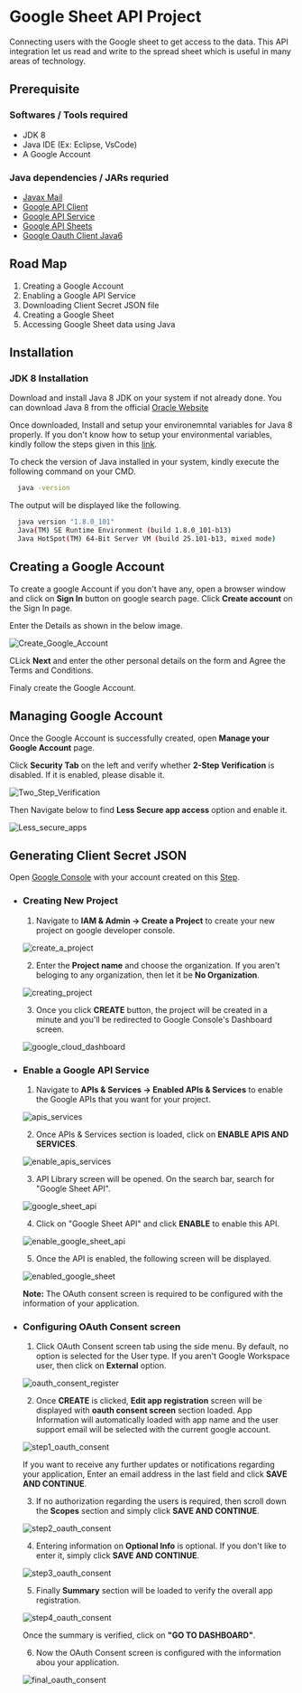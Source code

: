 # Google Sheet API Project
Connecting users with the Google sheet to get access to the data. This API integration let us read and write to the spread sheet which is useful in many areas of technology.

## Prerequisite
### Softwares / Tools required
- JDK 8
- Java IDE (Ex: Eclipse, VsCode)
- A Google Account
### Java dependencies / JARs requried
- [Javax Mail](https://jar-download.com/artifacts/com.sun.mail/javax.mail)
- [Google API Client](https://jar-download.com/artifact-search/google-api-client)
- [Google API Service](https://jar-download.com/artifacts/com.google.apis/google-api-services-drive)
- [Google API Sheets](https://jar-download.com/artifact-search/google-api-services-sheets)
- [Google Oauth Client Java6](https://jar-download.com/artifacts/com.google.oauth-client/google-oauth-client-java6)

## Road Map
1. Creating a Google Account
2. Enabling a Google API Service
3. Downloading Client Secret JSON file
4. Creating a Google Sheet
5. Accessing Google Sheet data using Java

## Installation
### JDK 8 Installation
Download and install Java 8 JDK on your system if not already done.
You can download Java 8 from the official [Oracle Website](https://www.oracle.com/in/java/technologies/javase/javase8-archive-downloads.html) 

Once downloaded, Install and setup your environemntal variables for Java 8 properly. If you don't know how to setup your environmental variables, kindly follow the steps given in this [link](https://www.javatpoint.com/how-to-set-path-in-java).

To check the version of Java installed in your system, kindly execute the following command on your CMD.

```bash
  java -version
```
The output will be displayed like the following.

```bash
  java version "1.8.0_101"
  Java(TM) SE Runtime Environment (build 1.8.0_101-b13)
  Java HotSpot(TM) 64-Bit Server VM (build 25.101-b13, mixed mode)
```

## Creating a Google Account
To create a google Account if you don't have any, open a browser window and click on **Sign In** button on google search page. Click **Create account** on the Sign In page.

Enter the Details as shown in the below image.

![Create_Google_Account](https://github.com/CHANDRASEKAR98/google-sheet-api-project/blob/main/images/1create_google_account.JPG)

CLick **Next** and enter the other personal details on the form and Agree the Terms and Conditions.

Finaly create the Google Account.

## Managing Google Account
Once the Google Account is successfully created, open **Manage your Google Account** page.

Click **Security Tab** on the left and verify whether **2-Step Verification** is disabled. If it is enabled, please disable it.

![Two_Step_Verification](https://github.com/CHANDRASEKAR98/google-sheet-api-project/blob/main/images/2disable_2step_verification.JPG)

Then Navigate below to find **Less Secure app access** option and enable it.

![Less_secure_apps](https://github.com/CHANDRASEKAR98/google-sheet-api-project/blob/main/images/3enable_less_secure_apps.JPG)

## Generating Client Secret JSON

Open [Google Console](https://console.cloud.google.com/) with your account created on this [Step](https://github.com/CHANDRASEKAR98/google-sheet-api-project/edit/main/README.md#creating-a-google-account).

- ### Creating New Project
  1. Navigate to **IAM & Admin -> Create a Project** to create your new project on google developer console.

  ![create_a_project](https://github.com/CHANDRASEKAR98/google-sheet-api-project/blob/main/images/4google_console_create_project.jpg)

  2. Enter the **Project name** and choose the organization. If you aren't beloging to any organization, then let it be **No Organization**.

  ![creating_project](https://github.com/CHANDRASEKAR98/google-sheet-api-project/blob/main/images/5google_cloud_creating_project.JPG)

  3. Once you click **CREATE** button, the project will be created in a minute and you'll be redirected to Google Console's Dashboard screen.

  ![google_cloud_dashboard](https://github.com/CHANDRASEKAR98/google-sheet-api-project/blob/main/images/6google_console_created_project.JPG)

- ### Enable a Google API Service
  1. Navigate to **APIs & Services -> Enabled APIs & Services** to enable the Google APIs that you want for your project.
  
  ![apis_services](https://github.com/CHANDRASEKAR98/google-sheet-api-project/blob/main/images/7api%26services.jpg)
  
  2. Once APIs & Services section is loaded, click on **ENABLE APIS AND SERVICES**.
  
  ![enable_apis_services](https://github.com/CHANDRASEKAR98/google-sheet-api-project/blob/main/images/8enabing_api%26services.JPG)
  
  3. API Library screen will be opened. On the search bar, search for "Google Sheet API".
  
  ![google_sheet_api](https://github.com/CHANDRASEKAR98/google-sheet-api-project/blob/main/images/9search_google_sheet.JPG)
  
  4. Click on "Google Sheet API" and click **ENABLE** to enable this API.

  ![enable_google_sheet_api](https://github.com/CHANDRASEKAR98/google-sheet-api-project/blob/main/images/10enabing_google_sheet_api.jpg)
  
  5. Once the API is enabled, the following screen will be displayed.

  ![enabled_google_sheet](https://github.com/CHANDRASEKAR98/google-sheet-api-project/blob/main/images/11enabled_google_sheet_api.JPG)
  
  **Note:** The OAuth consent screen is required to be configured with the information of your application.
  
- ### Configuring OAuth Consent screen
  1. Click OAuth Consent screen tab using the side menu. By default, no option is selected for the User type. If you aren't Google Workspace user, then click on **External** option.
  
  ![oauth_consent_register](https://github.com/CHANDRASEKAR98/google-sheet-api-project/blob/main/images/12creating_oauth_consent_screen.JPG)
  
  2. Once **CREATE** is clicked, **Edit app registration** screen will be displayed with **oauth consent screen** section loaded.
  App Information will automatically loaded with app name and the user support email will be selected with the current google account.
  
  ![step1_oauth_consent](https://github.com/CHANDRASEKAR98/google-sheet-api-project/blob/main/images/13oauth_screen_step1.JPG)
  
  If you want to receive any further updates or notifications regarding your application, Enter an email address in the last field and click **SAVE AND CONTINUE**.
  
  3. If no authorization regarding the users is required, then scroll down the **Scopes** section and simply click **SAVE AND CONTINUE**.
  
  ![step2_oauth_consent](https://github.com/CHANDRASEKAR98/google-sheet-api-project/blob/main/images/14oauth_step2_just_save_continue.JPG)
  
  4. Entering information on **Optional Info** is optional. If you don't like to enter it, simply click **SAVE AND CONTINUE**.

  ![step3_oauth_consent](https://github.com/CHANDRASEKAR98/google-sheet-api-project/blob/main/images/15oauth_step3_save_continue.JPG)
  
  5. Finally **Summary** section will be loaded to verify the overall app registration.

  ![step4_oauth_consent](https://github.com/CHANDRASEKAR98/google-sheet-api-project/blob/main/images/16oauth_step4.JPG)
  
  Once the summary is verified, click on **"GO TO DASHBOARD"**.
  
  6. Now the OAuth Consent screen is configured with the information abou your application.

  ![final_oauth_consent](https://github.com/CHANDRASEKAR98/google-sheet-api-project/blob/main/images/17oauth_consent_created.JPG)

  
  


